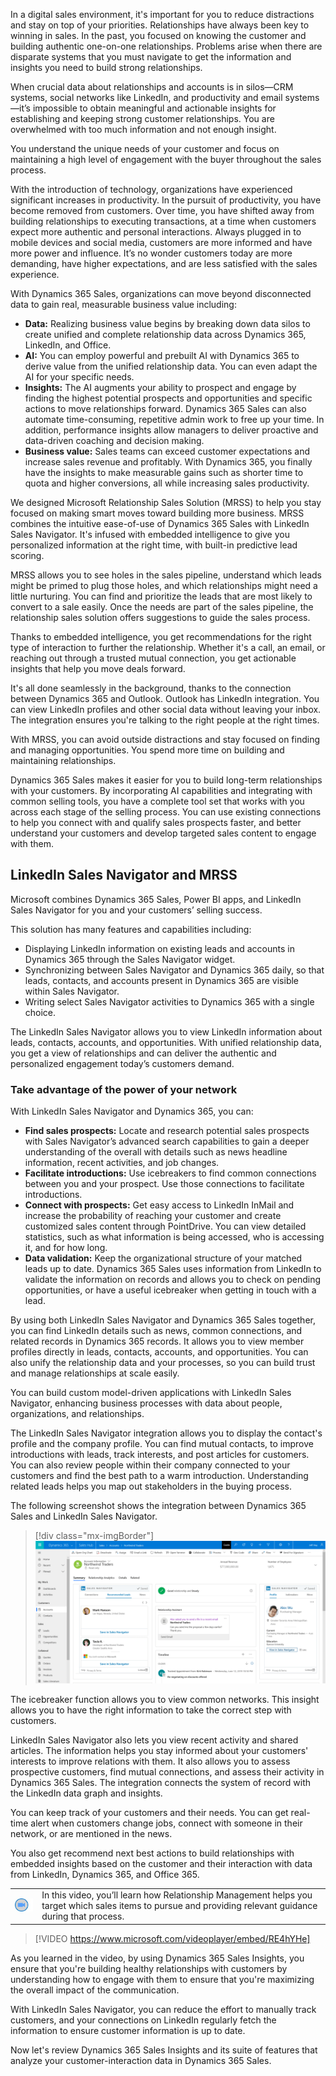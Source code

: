 In a digital sales environment, it's important for you to reduce distractions and stay on top of your priorities. Relationships have always been key to winning in sales. In the past, you focused on knowing the customer and building authentic one-on-one relationships. Problems arise when there are disparate systems that you must navigate to get the information and insights you need to build strong relationships.

When crucial data about relationships and accounts is in silos—CRM systems, social networks like LinkedIn, and productivity and email systems—it’s impossible to obtain meaningful and actionable insights for establishing and keeping strong customer relationships. You are overwhelmed with too much information and not enough insight. 

You understand the unique needs of your customer and focus on maintaining a high level of engagement with the buyer throughout the sales process. 

With the introduction of technology, organizations have experienced significant increases in productivity. In the pursuit of productivity, you have become removed from customers. Over time, you have shifted away from building relationships to executing transactions, at a time when customers expect more authentic and personal interactions. Always plugged in to mobile devices and social media, customers are more informed and have more power and influence. It’s no wonder customers today are more demanding, have higher expectations, and are less satisfied with the sales experience. 

With Dynamics 365 Sales, organizations can move beyond disconnected data to gain real, measurable business value including:

- **Data:** Realizing business value begins by breaking down data silos to create unified and complete relationship data across Dynamics 365, LinkedIn, and Office. 
- **AI:** You can employ powerful and prebuilt AI with Dynamics 365 to derive value from the unified relationship data. You can even adapt the AI for your specific needs.
- **Insights:** The AI augments your ability to prospect and engage by finding the highest potential prospects and opportunities and specific actions to move relationships forward. Dynamics 365 Sales can also automate time-consuming, repetitive admin work to free up your time. In addition, performance insights allow managers to deliver proactive and data-driven coaching and decision making. 
- **Business value:** Sales teams can exceed customer expectations and increase sales revenue and profitably. With Dynamics 365, you finally have the insights to make measurable gains such as shorter time to quota and higher conversions, all while increasing sales productivity. 

We designed Microsoft Relationship Sales Solution (MRSS) to help you stay focused on making smart moves toward building more business. MRSS combines the intuitive ease-of-use of Dynamics 365 Sales with LinkedIn Sales Navigator. It's infused with embedded intelligence to give you personalized information at the right time, with built-in predictive lead scoring.

MRSS allows you to see holes in the sales pipeline, understand which leads might be primed to plug those holes, and which relationships might need a little nurturing. You can find and prioritize the leads that are most likely to convert to a sale easily. Once the needs are part of the sales pipeline, the relationship sales solution offers suggestions to guide the sales process. 

Thanks to embedded intelligence, you get recommendations for the right type of interaction to further the relationship. Whether it's a call, an email, or reaching out through a trusted mutual connection, you get actionable insights that help you move deals forward. 

It's all done seamlessly in the background, thanks to the connection between Dynamics 365 and Outlook. Outlook has LinkedIn integration. You can view LinkedIn profiles and other social data without leaving your inbox. The integration ensures you're talking to the right people at the right times.

With MRSS, you can avoid outside distractions and stay focused on finding and managing opportunities. You spend more time on building and maintaining relationships. 

Dynamics 365 Sales makes it easier for you to build long-term relationships with your customers. By incorporating AI capabilities and integrating with common selling tools, you have a complete tool set that works with you across each stage of the selling process. You can use existing connections to help you connect with and qualify sales prospects faster, and better understand your customers and develop targeted sales content to engage with them.

## LinkedIn Sales Navigator and MRSS

Microsoft combines Dynamics 365 Sales, Power BI apps, and LinkedIn Sales Navigator for you and your customers’ selling success.

This solution has many features and capabilities including:

- Displaying LinkedIn information on existing leads and accounts in Dynamics 365 through the Sales Navigator widget.
- Synchronizing between Sales Navigator and Dynamics 365 daily, so that leads, contacts, and accounts  present in Dynamics 365 are visible within Sales Navigator.
- Writing select Sales Navigator activities to Dynamics 365 with a single choice.

The LinkedIn Sales Navigator allows you to view LinkedIn information about leads, contacts, accounts, and opportunities. With unified relationship data, you get a view of relationships and can deliver the authentic and personalized engagement today’s customers demand.

### Take advantage of the power of your network

With LinkedIn Sales Navigator and Dynamics 365, you can:

- **Find sales prospects:** Locate and research potential sales prospects with Sales Navigator’s advanced search capabilities to gain a deeper understanding of the overall with details such as news headline information, recent activities, and job changes. 
- **Facilitate introductions:** Use icebreakers to find common connections between you and your prospect. Use those connections to facilitate introductions.
- **Connect with prospects:** Get easy access to LinkedIn InMail and increase the probability of reaching your customer and create customized sales content through PointDrive. You can view detailed statistics, such as what information is being accessed, who is accessing it, and for how long.
- **Data validation:** Keep the organizational structure of your matched leads up to date. Dynamics 365 Sales uses information from LinkedIn to validate the information on records and allows you to check on pending opportunities, or have a useful icebreaker when getting in touch with a lead.

By using both LinkedIn Sales Navigator and Dynamics 365 Sales together, you can find LinkedIn details such as news, common connections, and related records in Dynamics 365 records. It allows you to view member profiles directly in leads, contacts, accounts, and opportunities. You can also unify the relationship data and your processes, so you can build trust and manage relationships at scale easily.

You can build custom model-driven applications with LinkedIn Sales Navigator, enhancing business processes with data about people, organizations, and relationships.

The LinkedIn Sales Navigator integration allows you to display the contact's profile and the company profile. You can find mutual contacts, to improve introductions with leads, track interests, and post articles for customers. You can also review people within their company connected to your customers and find the best path to a warm introduction. Understanding related leads helps you map out stakeholders in the buying process.

The following screenshot shows the integration between Dynamics 365 Sales and LinkedIn Sales Navigator.

> [!div class="mx-imgBorder"]
> ![Screenshot of the integration between Dynamics 365 Sales and the LinkedIn Sales Navigator](../media/m05-relationshipsalespanel.png)  

The icebreaker function allows you to view common networks. This insight allows you to have the right information to take the correct step with customers.

LinkedIn Sales Navigator also lets you view recent activity and shared articles. The information helps you stay informed about your customers' interests to improve relations with them. It also allows you to assess prospective customers, find mutual connections, and assess their activity in Dynamics 365 Sales. The integration connects the system of record with the LinkedIn data graph and insights.

You can keep track of your customers and their needs. You can get real-time alert when customers change jobs, connect with someone in their network, or are mentioned in the news.

You also get recommend next best actions to build relationships with embedded insights based on the customer and their interaction with data from LinkedIn, Dynamics 365, and Office 365.

|  |  |
| ------------ | ------------- | 
| ![Icon indicating play video](../media/video-icon.png) | In this video, you’ll learn how Relationship Management helps you target which sales items to pursue and providing relevant guidance during that process. |
 
> [!VIDEO https://www.microsoft.com/videoplayer/embed/RE4hYHe]

As you learned in the video, by using Dynamics 365 Sales Insights, you ensure that you're building healthy relationships with customers by understanding how to engage with them to ensure that you're maximizing the overall impact of the communication. 

With LinkedIn Sales Navigator, you can reduce the effort to manually track customers, and your connections on LinkedIn regularly fetch the information to ensure customer information is up to date.

Now let's review Dynamics 365 Sales Insights and its suite of features that analyze your customer-interaction data in Dynamics 365 Sales.
